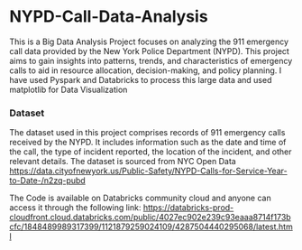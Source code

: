 # NYPD-Call-Data-Analysis

This is a Big Data Analysis Project focuses on analyzing the 911 emergency call data provided by the New York Police Department (NYPD). This project aims to gain insights into patterns, trends, and characteristics of emergency calls to aid in resource allocation, decision-making, and policy planning.
I have used Pyspark and Databricks to process this large data and used matplotlib for Data Visualization

### Dataset
The dataset used in this project comprises records of 911 emergency calls received by the NYPD. It includes information such as the date and time of the call, the type of incident reported, the location of the incident, and other relevant details. The dataset is sourced from NYC Open Data
https://data.cityofnewyork.us/Public-Safety/NYPD-Calls-for-Service-Year-to-Date-/n2zq-pubd

The Code is available on Databricks community cloud and anyone can access it through the following link:
https://databricks-prod-cloudfront.cloud.databricks.com/public/4027ec902e239c93eaaa8714f173bcfc/1848489989317399/1121879259024109/4287504440295068/latest.html
